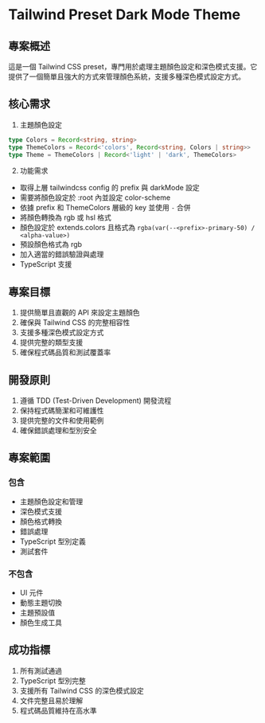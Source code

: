 # Tailwind Preset Dark Mode Theme

## 專案概述

這是一個 Tailwind CSS preset，專門用於處理主題顏色設定和深色模式支援。它提供了一個簡單且強大的方式來管理顏色系統，支援多種深色模式設定方式。

## 核心需求

1. 主題顏色設定
```typescript
type Colors = Record<string, string>
type ThemeColors = Record<'colors', Record<string, Colors | string>>
type Theme = ThemeColors | Record<'light' | 'dark', ThemeColors>
```

2. 功能需求
- 取得上層 tailwindcss config 的 prefix 與 darkMode 設定
- 需要將顏色設定於 :root 內並設定 color-scheme
- 依據 prefix 和 ThemeColors 層級的 key 並使用 `-` 合併
- 將顏色轉換為 rgb 或 hsl 格式
- 顏色設定於 extends.colors 且格式為 `rgba(var(--<prefix>-primary-50) / <alpha-value>)`
- 預設顏色格式為 rgb
- 加入適當的錯誤驗證與處理
- TypeScript 支援

## 專案目標

1. 提供簡單且直觀的 API 來設定主題顏色
2. 確保與 Tailwind CSS 的完整相容性
3. 支援多種深色模式設定方式
4. 提供完整的類型支援
5. 確保程式碼品質和測試覆蓋率

## 開發原則

1. 遵循 TDD (Test-Driven Development) 開發流程
2. 保持程式碼簡潔和可維護性
3. 提供完整的文件和使用範例
4. 確保錯誤處理和型別安全

## 專案範圍

### 包含
- 主題顏色設定和管理
- 深色模式支援
- 顏色格式轉換
- 錯誤處理
- TypeScript 型別定義
- 測試套件

### 不包含
- UI 元件
- 動態主題切換
- 主題預設值
- 顏色生成工具

## 成功指標

1. 所有測試通過
2. TypeScript 型別完整
3. 支援所有 Tailwind CSS 的深色模式設定
4. 文件完整且易於理解
5. 程式碼品質維持在高水準
